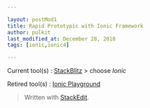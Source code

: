 ```yaml
---

layout: postMod1
title: Rapid Prototypic with Ionic Framework
author: pulkit
last_modified_at: December 28, 2018
tags: [ionic,ionic4]

---
```


Current tool(s)
: [StackBlitz](https://stackblitz.com) > choose *Ionic*

Retired tool(s)
: [Ionic Playground](https://forum.ionicframework.com/t/what-happend-to-ionic-playground/119697/3)

> Written with [StackEdit](https://stackedit.io/).
<!--stackedit_data:
eyJoaXN0b3J5IjpbMjkxNDk4MjI0XX0=
-->